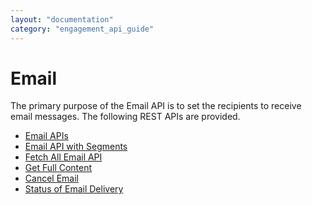 ```yaml
---
layout: "documentation"
category: "engagement_api_guide"
---
```

                          


Email
=====

The primary purpose of the Email API is to set the recipients to receive email messages. The following REST APIs are provided.

*   [Email APIs](EmailAPIs.html)
*   [Email API with Segments](Email_API_with_Segment.html)
*   [Fetch All Email API](Fetch_All_Email_API.html)
*   [Get Full Content](Get_full_content__-_Email_API.html)
*   [Cancel Email](Cancel_Email_-_Email_API.html)
*   [Status of Email Delivery](FoundryEmailAPI.html)
